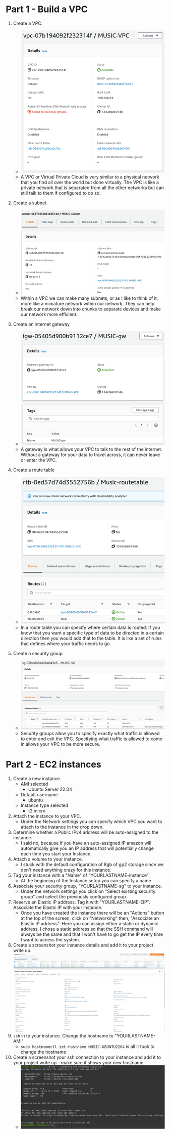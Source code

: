 # Part 1 - Build a VPC

1. Create a VPC.
	- ![Screenshot](./Screenshots/vpc.png)
	- A VPC or Virtual Private Cloud is very similar to a physical network that you find all over the world but done virtually. The VPC is like a private network that is separated from all the other networks but can still talk to them if configured to do so.
	
2. Create a subnet
   	- ![Screenshot](./Screenshots/subnet.png)
   	- Within a VPC we can make many subnets, or as I like to think of it, more like a miniature network within our network. They can help break our network down into chunks to separate devices and make our network more efficient.
3. Create an internet gateway
   	- ![Screenshot](./Screenshots/gateway.png)
   	- A gateway is what allows your VPC to talk to the rest of the internet. Without a gateway for your data to travel across, it can never leave or enter the VPC.
   	
4. Create a route table
   	- ![Screenshot](./Screenshots/routetable.png)
   	- In a route table you can specify where certain data is routed. If you know that you want a specific type of data to be directed in a certain direction then you would add that to the table. It is like a set of rules that defines where your traffic needs to go.
   	
5. Create a security group
  	- ![Screenshot](./Screenshots/securitygroup.png)
  	- Security groups allow you to specify exactly what traffic is allowed to enter and exit the VPC. Specifying what traffic is allowed to come in allows your VPC to be more secure.

# Part 2 - EC2 instances

1. Create a new instance.
   - AMI selected
	   + Ubuntu Server 22.04
    - Default username 
	     + ubuntu
	- Instance type selected
	   + t2.micro
2. Attach the instance to your VPC.
	- Under the Network settings you can specify which VPC you want to attach to the instance in the drop down.
3. Determine whether a Public IPv4 address will be auto-assigned to the instance.
   - I said no, because if you have an auto-assigned IP amazon will automatically give you an IP address that will potentially change each time you start your Instance.
4. Attach a volume to your instance.
	- I stuck with the default configuration of 8gb of gp2 storage since we don't need anything crazy for this instance.
5. Tag your instance with a "Name" of "YOURLASTNAME-instance".
	- At the beginning of the Instance setup you can specify a name
6. Associate your security group, "YOURLASTNAME-sg" to your instance.
	- Under the network settings you click on "Select existing security group" and select the previously configured group. 
7. Reserve an Elastic IP address. Tag it with "YOURLASTNAME-EIP". Associate the Elastic IP with your instance.
	- Once you have created the instance there will be an "Actions" button at the top of the screen, click on "Networking" then, "Associate an Elastic IP address". Here you can assign either a static or dynamic address, I chose a static address so that the SSH command will always be the same and that I won't have to go get the IP every time I want to access the system.
8. Create a screenshot your instance details and add it to your project write up. 
   ![Instance details](./Screenshots/instance.png)
9. `ssh` in to your instance. Change the hostname to "YOURLASTNAME-AMI"
	- `sudo hostnamectl set-hostname MUSIC-UBUNTU2204` is all it took to change the hostname
10. Create a screenshot your ssh connection to your instance and add it to your project write up - make sure it shows your new hostname.
	- ![sample instance details](./Screenshots/success.png)